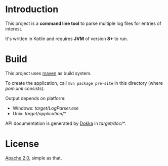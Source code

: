 # Introduction
This project is a **command line tool** to parse multiple log files for entries of interest.

It's written in Kotlin and requires **JVM** of version **8+** to run.

# Build
This project uses [maven](https://maven.apache.org/) as build system.

To create the application, call `mvn package pre-site` in this directory (where *pom.xml* consists).

Output depends on platform:
* Windows: *target/LogParser.exe*
* Unix: *target/application/&ast;*

API documentation is generated by [Dokka](https://github.com/Kotlin/dokka) in *target/doc/&ast;*.

# License
[Apache 2.0](https://choosealicense.com/licenses/apache-2.0/), simple as that.